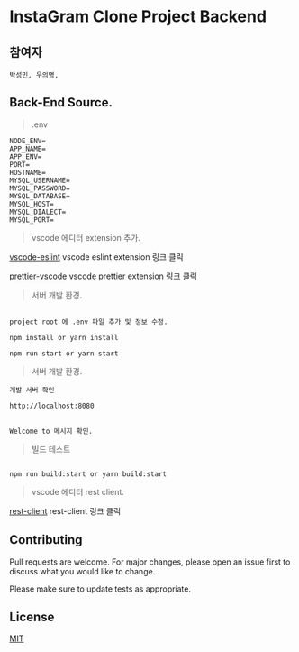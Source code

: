 # InstaGram Clone Project Backend

## 참여자

```
박성민, 우의명, 
```

## Back-End Source.

> .env

```
NODE_ENV=
APP_NAME=
APP_ENV=
PORT=
HOSTNAME=
MYSQL_USERNAME=
MYSQL_PASSWORD=
MYSQL_DATABASE=
MYSQL_HOST=
MYSQL_DIALECT=
MYSQL_PORT=
```

> vscode 에디터 extension 추가.

[vscode-eslint](https://marketplace.visualstudio.com/items?itemName=dbaeumer.vscode-eslint) vscode eslint extension 링크 클릭

[prettier-vscode](https://marketplace.visualstudio.com/items?itemName=esbenp.prettier-vscode) vscode prettier extension 링크 클릭

> 서버 개발 환경.

```

project root 에 .env 파일 추가 및 정보 수정.

npm install or yarn install

npm run start or yarn start

```

> 서버 개발 환경.

```
개발 서버 확인

http://localhost:8080


Welcome to 메시지 확인.

```

> 빌드 테스트

```

npm run build:start or yarn build:start

```

> vscode 에디터 rest client.

[rest-client](https://marketplace.visualstudio.com/items?itemName=humao.rest-client) rest-client 링크 클릭

## Contributing

Pull requests are welcome. For major changes, please open an issue first to discuss what you would like to change.

Please make sure to update tests as appropriate.

## License

[MIT](https://choosealicense.com/licenses/mit/)
